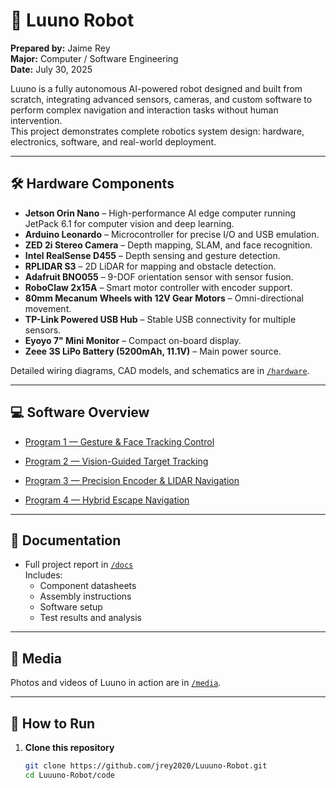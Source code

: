 # 🤖 Luuno Robot

**Prepared by:** Jaime Rey  
**Major:** Computer / Software Engineering  
**Date:** July 30, 2025  

Luuno is a fully autonomous AI-powered robot designed and built from scratch, integrating advanced sensors, cameras, and custom software to perform complex navigation and interaction tasks without human intervention.  
This project demonstrates complete robotics system design: hardware, electronics, software, and real-world deployment.

---

## 🛠 Hardware Components

- **Jetson Orin Nano** – High-performance AI edge computer running JetPack 6.1 for computer vision and deep learning.
- **Arduino Leonardo** – Microcontroller for precise I/O and USB emulation.
- **ZED 2i Stereo Camera** – Depth mapping, SLAM, and face recognition.
- **Intel RealSense D455** – Depth sensing and gesture detection.
- **RPLIDAR S3** – 2D LiDAR for mapping and obstacle detection.
- **Adafruit BNO055** – 9-DOF orientation sensor with sensor fusion.
- **RoboClaw 2x15A** – Smart motor controller with encoder support.
- **80mm Mecanum Wheels with 12V Gear Motors** – Omni-directional movement.
- **TP-Link Powered USB Hub** – Stable USB connectivity for multiple sensors.
- **Eyoyo 7" Mini Monitor** – Compact on-board display.
- **Zeee 3S LiPo Battery (5200mAh, 11.1V)** – Main power source.

Detailed wiring diagrams, CAD models, and schematics are in [`/hardware`](hardware).

---

## 💻 Software Overview

- [Program 1 — Gesture & Face Tracking Control](code/program1_gesture_face_tracking.py)

- [Program 2 — Vision-Guided Target Tracking](code/program2_vision_target_tracking.py)

- [Program 3 — Precision Encoder & LIDAR Navigation](code/program3_precision_lidar_navigation.py)

- [Program 4 — Hybrid Escape Navigation](code/program4_hybrid_escape_navigation.py)


---

## 📄 Documentation
- Full project report in [`/docs`](docs)  
  Includes:
  - Component datasheets
  - Assembly instructions
  - Software setup
  - Test results and analysis

---

## 📸 Media
Photos and videos of Luuno in action are in [`/media`](media).

---

## 🚀 How to Run

1. **Clone this repository**
   ```bash
   git clone https://github.com/jrey2020/Luuuno-Robot.git
   cd Luuuno-Robot/code
